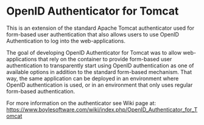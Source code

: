 OpenID Authenticator for Tomcat
==========

This is an extension of the standard Apache Tomcat authenticator used for
form-based user authentication that also allows users to use OpenID
Authentication to log into the web-applications.

The goal of developing OpenID Authenticator for Tomcat was to allow
web-applications that rely on the container to provide form-based user
authentication to transparently start using OpenID authentication as one of
available options in addition to the standard form-based mechanism. That way,
the same application can be deployed in an environment where OpenID
authentication is used, or in an environment that only uses regular form-based
authentication.

For more information on the authenticator see Wiki page at:
https://www.boylesoftware.com/wiki/index.php/OpenID_Authenticator_for_Tomcat